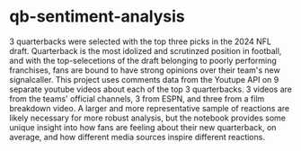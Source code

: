 # qb-sentiment-analysis


3 quarterbacks were selected with the top three picks in the 2024 NFL draft. Quarterback is the most idolized and scrutinzed position in football, and with the top-selecetions of the draft belonging to poorly performing franchises, fans are bound to have strong opinions over their team's new signalcaller. This project uses comments data from the Youtupe API on 9 separate youtube videos about each of the top 3 quarterbacks. 3 videos are from the teams' official channels, 3 from ESPN, and three from a film breakdown video. A larger and more representative sample of reactions are likely necessary for more robust analysis, but the notebook provides some unique insight into how fans are feeling about their new quarterback, on average, and how different media sources inspire different reactions. 
